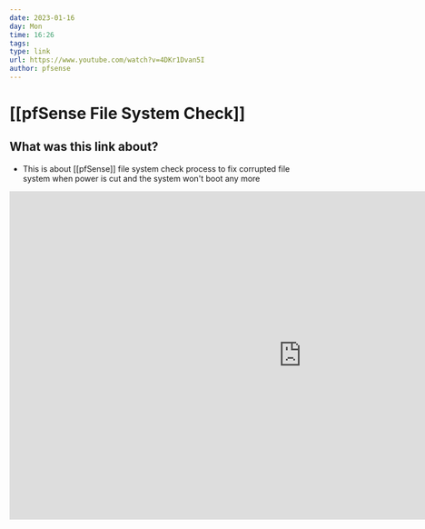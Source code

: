 ```yaml
---
date: 2023-01-16
day: Mon
time: 16:26
tags: 
type: link
url: https://www.youtube.com/watch?v=4DKr1Dvan5I
author: pfsense
---
```

# [[pfSense File System Check]] 
## What was this link about?
- This is about [[pfSense]] file system check process to fix corrupted file system when power is cut and the system won't boot any more

<iframe width="1027" height="578" src="https://www.youtube.com/embed/4DKr1Dvan5I" title="How to Run a pfSense Software File System Check (5/2020)" frameborder="0" allow="accelerometer; autoplay; clipboard-write; encrypted-media; gyroscope; picture-in-picture; web-share" allowfullscreen></iframe>